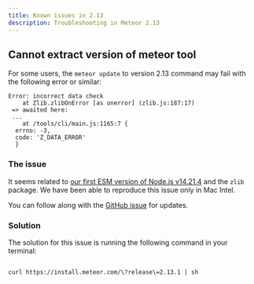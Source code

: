 ```yaml
---
title: Known issues in 2.13
description: Troubleshooting in Meteor 2.13
---
```


<h2 id="cannot-extract-meteor-tool">Cannot extract version of meteor tool</h2>

For some users, the `meteor update` to version 2.13 command may fail with the following error or similar:

```shell
Error: incorrect data check
    at Zlib.zlibOnError [as onerror] (zlib.js:187:17)
 => awaited here:
 ...
    at /tools/cli/main.js:1165:7 {
  errno: -3,
  code: 'Z_DATA_ERROR'
  }

```
<h3 id="the-issue"> The issue </h3>

It seems related to [our first ESM version of Node.js v14.21.4](https://github.com/meteor/node-v14-esm) and the `zlib` package.
We have been able to reproduce this issue only in Mac Intel.

You can follow along with the [GitHub issue](https://github.com/meteor/meteor/issues/12731) for updates.

<h3 id="solution"> Solution </h3>

The solution for this issue is running the following command in your terminal:

```shell

curl https://install.meteor.com/\?release\=2.13.1 | sh

```

